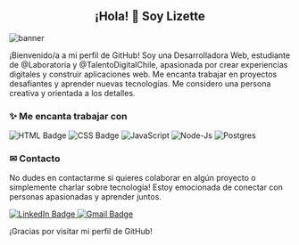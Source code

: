 <div id=header align=center>
  <h2>¡Hola! 👋 Soy Lizette</h2>
</div>

![banner](https://camo.githubusercontent.com/cb3d8a54bb69b30003dd51290d740c041e812df4d5dd2c45c3d1bd7a8e74e391/68747470733a2f2f696b2e696d6167656b69742e696f2f6a6f796365517565727562696e6f2f706572736f6e6167656d5f4d4c62567679624d62372e676966)  

¡Bienvenido/a a mi perfil de GitHub! Soy una Desarrolladora Web, estudiante de @Laboratoria y @TalentoDigitalChile, apasionada por crear experiencias digitales y construir aplicaciones web. Me encanta trabajar en proyectos desafiantes y aprender nuevas tecnologías. Me considero una persona creativa y orientada a los detalles.

### ✨ Me encanta trabajar con
<div id="badge" align=left>
    <img src="https://img.shields.io/badge/HTML5-cccccb?style=for-the-badge&logo=html5&logoColor=dc5831" alt="HTML Badge"/>
    <img src="https://img.shields.io/badge/CSS3-cccccb.svg?style=for-the-badge&logo=CSS3&logoColor=dc5831" alt="CSS Badge"/>
  <img src="https://img.shields.io/badge/JavaScript-cccccb.svg?style=for-the-badge&logo=JavaScript&logoColor=dc5831" alt="JavaScript"/>
  <img src="https://img.shields.io/badge/Node.js-cccccb.svg?style=for-the-badge&logo=nodedotjs&logoColor=dc5831" alt="Node-Js"/>
  <img src="https://img.shields.io/badge/PostgreSQL-cccccb.svg?style=for-the-badge&logo=PostgreSQL&logoColor=dc5831" alt="Postgres"/>
</div>

### ✉ Contacto
No dudes en contactarme si quieres colaborar en algún proyecto o simplemente charlar sobre tecnología! Estoy emocionada de conectar con personas apasionadas y aprender juntos.
<div id="contact" align=left>
  <a href="https://www.linkedin.com/in/lizetteperez-correa/">
    <img src="https://img.shields.io/badge/LinkedIn-cccccb?style=for-the-badge&logo=linkedin&logoColor=dc5831" alt="LinkedIn Badge"/>
  </a>
  <a href="lizette.perezcorrea@gmail.com">
    <img src="https://img.shields.io/badge/Gmail-cccccb?style=for-the-badge&logo=gmail&logoColor=dc5831" alt="Gmail Badge"//>
  </a>
</div>

¡Gracias por visitar mi perfil de GitHub!


